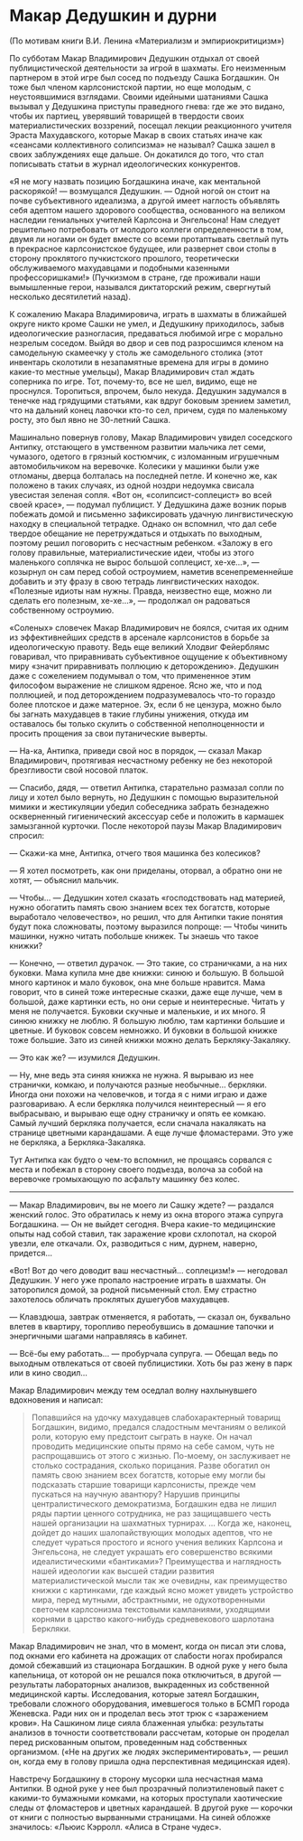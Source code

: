 # Макар Дедушкин и дурни

(По мотивам книги В.И. Ленина «Материализм и эмпириокритицизм»)

По субботам Макар Владимирович Дедушкин отдыхал от своей публицистической деятельности за игрой в шахматы. Его неизменным партнером в этой игре был сосед по подъезду Сашка Богдашкин. Он тоже был членом карлсонистской партии, но еще молодым, с неустоявшимися взглядами. Своими идейными шатаниями Сашка вызывал у Дедушкина приступы праведного гнева: где же это видано, чтобы их партиец, уверявший товарищей в твердости своих материалистических воззрений, посещал лекции реакционного учителя Эраста Махудавского, которые Макар в своих статьях иначе как «сеансами коллективного солипсизма» не называл? Сашка зашел в своих заблуждениях еще дальше. Он докатился до того, что стал пописывать статьи в журнал идеологических конкурентов. 

«Я не могу назвать позицию Богдашкина иначе, как ментальной раскорякой! — возмущался Дедушкин. — Одной ногой он стоит на почве субъективного идеализма, а другой имеет наглость объявлять себя адептом нашего здорового сообщества, основанного на великом наследии  гениальных учителей Карлсона и Энгельсона! Нам следует решительно потребовать от молодого коллеги определенности в том, двумя ли ногами он будет вместе со всеми протаптывать светлый путь в прекрасное карлсонистское будущее, или развернет свои стопы в сторону проклятого пучкистского прошлого, теоретически обслуживаемого махудавцами и подобными казенными профессоришками!» (Пучкизмом в стране, где проживали наши вымышленные герои, назывался диктаторский режим, свергнутый несколько десятилетий назад). 

К сожалению Макара Владимировича, играть в шахматы в ближайшей округе никто кроме Сашки не умел, и Дедушкину приходилось, забыв идеологические разногласия, предаваться любимой игре с морально незрелым соседом. Выйдя во двор и сев под разросшимся кленом на самодельную скамеечку у столь же самодельного столика  (этот инвентарь сколотили в незапамятные времена для игры в домино какие-то местные умельцы), Макар Владимирович стал ждать соперника по игре. Тот, почему-то, все не шел, видимо, еще не проснулся. Торопиться, впрочем, было некуда. Дедушкин задумался в тенечке над грядущими статьями, как вдруг боковым зрением заметил, что на дальний конец лавочки кто-то сел, причем, судя по маленькому росту, это был явно не 30-летний Сашка. 

Машинально повернув голову, Макар Владимирович увидел соседского Антипку, отстающего в умственном развитии мальчика лет семи, чумазого, одетого в грязный костюмчик, с изломанным игрушечным автомобильчиком на веревочке. Колесики у машинки были уже отломаны, дверца болталась на последней петле. И конечно же, как положено в таких случаях, из одной ноздри недоумка свисала увесистая зеленая сопля. «Вот он, «солипсист-соплецист» во всей своей красе», — подумал публицист. У Дедушкина даже возник порыв побежать домой и письменно зафиксировать удачную лингвистическую находку в специальной тетрадке. Однако он вспомнил, что дал себе твердое обещание не перетруждаться и отдыхать по выходным, поэтому решил поговорить с несчастным ребенком. «Заложу в его голову правильные, материалистические идеи, чтобы из этого маленького соплячка не вырос большой соплецист, хе-хе…», — козырнул он сам перед собой остроумием, наметив всенепременнейше добавить и эту фразу в свою тетрадь лингвистических находок. «Полезные идиоты нам нужны. Правда, неизвестно еще, можно ли сделать его полезным, хе-хе…», — продолжал он радоваться собственному остроумию. 

«Соленых» словечек Макар Владимирович не боялся, считая их одним из эффективнейших средств в арсенале карлсонистов в борьбе за идеологическую правоту. Ведь еще великий Хлодвиг Фейерблямс говаривал, что  приравнивать субъективное ощущение к объективному миру «значит приравнивать поллюцию к деторождению». Дедушкин даже с сожелением подумывал о том, что примененное этим философом выражение не слишком ядреное. Ясно же, что и под поллюцией, и под деторождением подразумевалось что-то гораздо более плотское и даже матерное. Эх, если б не цензура, можно было бы загнать махудавцев в такие глубины унижения, откуда им оставалось бы только скулить о собственной неполноценности и просить прощения за свои путанические выверты.

— На-ка, Антипка, приведи свой нос в порядок, — сказал Макар Владимирович, протягивая несчастному ребенку не без некоторой брезгливости свой носовой платок.

— Спасибо, дядя, — ответил Антипка, старательно размазал сопли по лицу и хотел было вернуть, но Дедушкин с помощью выразительной мимики и жестикуляции убедил собеседника забрать безнадежно оскверненный гигиенический аксессуар себе и положить в кармашек замызганной курточки. После некоторой паузы Макар Владимирович спросил:

— Скажи-ка мне, Антипка, отчего твоя машинка без колесиков?

— Я хотел посмотреть, как они приделаны, оторвал, а обратно они не хотят, — объяснил мальчик.

— Чтобы… — Дедушкин хотел сказать «господствовать над материей, нужно обогатить память свою знанием всех тех богатств, которые выработало человечество», но решил, что для Антипки такие понятия будут пока сложноваты, поэтому выразился попроще: — Чтобы чинить машинки, нужно читать побольше книжек. Ты знаешь что такое книжки?

— Конечно, — ответил дурачок. — Это такие, со страничками, а на них буковки. Мама купила мне две книжки: синюю и большую. В большой много картинок и мало буковок, она мне больше нравится. Мама говорит, что в синей тоже интересные сказки, даже еще лучше, чем в большой, даже картинки есть, но они серые и неинтересные. Читать у меня не получается. Буковки скучные и маленькие, и их много. Я синюю книжку не люблю. Я большую люблю, там картинки большие и цветные. И буковок совсем немножко. И буковки в большой книжке тоже большие. Зато из синей книжки можно делать Беркляку-Закаляку.

— Это как же? — изумился Дедушкин.

— Ну, мне ведь эта синяя книжка не нужна. Я вырываю из нее странички, комкаю, и получаются разные необычные… беркляки. Иногда они похожи на человечков, и тогда я с ними играю и даже разговариваю. А если беркляка получился неинтересный — я его выбрасываю, и вырываю еще одну страничку и опять ее комкаю. Самый лучший беркляка получается, если сначала накалякать на странице цветными карандашами. А еще лучше фломастерами. Это уже не  беркляка, а Беркляка-Закаляка.

Тут Антипка как будто о чем-то вспомнил, не прощаясь сорвался с места и побежал в сторону своего подъезда, волоча за собой на веревочке громыхающую по асфальту машинку без колес.

* * *

— Макар Владимирович, вы не моего ли Сашку ждете? — раздался женский голос. Это обратилась к нему из окна второго этажа супруга Богдашкина. — Он не выйдет сегодня. Вчера какие-то медицинские опыты над собой ставил, так заражение крови схлопотал, на скорой увезли, еле откачали. Ох, разводиться с ним, дурнем, наверно, придется…

«Вот! Вот до чего доводит ваш несчастный… соплецизм!» — негодовал Дедушкин. У него уже пропало настроение играть в шахматы. Он заторопился домой, за родной письменный стол. Ему страстно захотелось обличать проклятых душегубов махудавцев.

— Клавздюша, завтрак отменяется, я работать, — сказал он, буквально влетев в квартиру,  торопливо переобувшись в домашние тапочки и энергичными шагами направляясь в кабинет.

— Всё-бы ему работать… — пробурчала супруга. — Обещал ведь по выходным отвлекаться от своей публицистики. Хоть бы раз жену в парк или в кино сводил…

Макар Владимирович между тем оседлал волну нахлынувшего вдохновения и написал:

> Попавшийся на удочку махудавцев слабохарактерный товарищ Богдашкин, видимо, предался сладостным мечтаниям о великой роли, которую ему предстоит сыграть в науке. Он начал проводить медицинские опыты прямо на себе самом, чуть не распрощавшись от этого с жизнью. По-моему, он заслуживает не столько сострадания, сколько порицания. Разве обогатил он память свою знанием всех богатств, которые ему могли бы подсказать старшие товарищи карлсонисты, прежде чем пускаться на научную авантюру? Нарушив принципы централистического демократизма, Богдашкин едва не лишил ряды партии ценного сотрудника, не раз защищавшего честь нашей организации на шахматных турнирах.
> ...
> Когда же, наконец, дойдет до наших шалопайствующих молодых адептов, что не следует чураться простого и ясного учения великих Карлсона и Энгельсона, не следует украшать его совершенство всякими идеалистическими «бантиками»? Преимущества  и наглядность нашей идеологии как высшей стадии развития материалистической мысли так же очевидны, как преимущество книжки с картинками, где каждый ясно может увидеть устройство мира, перед мутными, абстрактными, не одухотворенными светочем карлсонизма текстовыми камланиями, уходящими корнями в царство какого-нибудь средневекового шарлотана Беркляки.

Макар Владимирович не знал, что в момент, когда он писал эти слова, под окнами его кабинета на дрожащих от слабости ногах пробирался домой сбежавший из стационара Богдашкин. В одной руке у него была капельница, от которой он не решался пока отключиться, в другой — результаты лабораторных анализов, выкраденных из собственной медицинской карты.  Исследования, которые затеял Богдашкин, требовали сложного оборудования, имевшегося только в БСМП города Женевска. Ради них он и проделал весь этот трюк с «заражением крови». На Сашкином лице сияла блаженная улыбка: результаты анализов в точности соответствовали рассчетам, которые он проделал перед рискованным опытом, проведенным над собственных организмом. («Не на других же людях экспериментировать», — решил он, когда ему в голову пришла одна перспективная медицинская идея).

Навстречу Богдашкину в сторону мусорки шла несчастная мама Антипки. В одной руке у нее был прозрачный полиэтиленовый пакет с какими-то бумажными комками, на которых проступали хаотические следы от фломастеров и цветных карандашей. В другой руке — корочки от книги с полностью вырванными страницами. На синей обложке значилось: «Льюис Кэрролл. «Алиса в Стране чудес».

